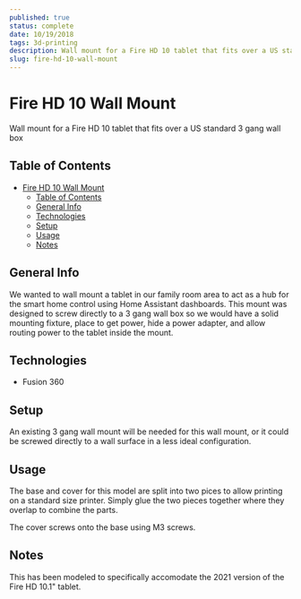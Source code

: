 ```yaml
---
published: true
status: complete
date: 10/19/2018
tags: 3d-printing
description: Wall mount for a Fire HD 10 tablet that fits over a US standard 3 gang wall box
slug: fire-hd-10-wall-mount
---
```


# Fire HD 10 Wall Mount

Wall mount for a Fire HD 10 tablet that fits over a US standard 3 gang wall box

## Table of Contents

- [Fire HD 10 Wall Mount](#fire-hd-10-wall-mount)
  - [Table of Contents](#table-of-contents)
  - [General Info](#general-info)
  - [Technologies](#technologies)
  - [Setup](#setup)
  - [Usage](#usage)
  - [Notes](#notes)

## General Info

We wanted to wall mount a tablet in our family room area to act as a hub for the smart home control using Home Assistant dashboards. This mount was designed to screw directly to a 3 gang wall box so we would have a solid mounting fixture, place to get power, hide a power adapter, and allow routing power to the tablet inside the mount.

## Technologies

- Fusion 360

## Setup

An existing 3 gang wall mount will be needed for this wall mount, or it could be screwed directly to a wall surface in a less ideal configuration.

## Usage

The base and cover for this model are split into two pices to allow printing on a standard size printer. Simply glue the two pieces together where they overlap to combine the parts.

The cover screws onto the base using M3 screws.

## Notes

This has been modeled to specifically accomodate the 2021 version of the Fire HD 10.1" tablet.

